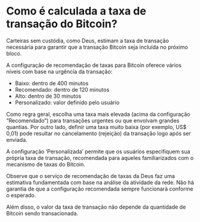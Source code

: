 # Como é calculada a taxa de transação do Bitcoin?

Carteiras sem custódia, como Deus, estimam a taxa de transação necessária para garantir que a transação Bitcoin seja incluída no próximo bloco.

A configuração de recomendação de taxas para Bitcoin oferece vários níveis com base na urgência da transação:

- Baixo: dentro de 400 minutos
- Recomendado: dentro de 120 minutos
- Alto: dentro de 30 minutos
- Personalizado: valor definido pelo usuário

Como regra geral, escolha uma taxa mais elevada (acima da configuração “Recomendado”) para transações urgentes ou que envolvam grandes quantias. Por outro lado, definir uma taxa muito baixa (por exemplo, US$ 0,01) pode resultar no cancelamento (rejeição) da transação logo após ser enviada.

A configuração ‘Personalizada’ permite que os usuários especifiquem sua própria taxa de transação, recomendada para aqueles familiarizados com o mecanismo de taxas do Bitcoin.

Observe que o serviço de recomendação de taxas da Deus faz uma estimativa fundamentada com base na análise da atividade da rede. Não há garantia de que a configuração recomendada sempre funcionará conforme o esperado.

Além disso, o valor da taxa de transação não depende da quantidade de Bitcoin sendo transacionada.